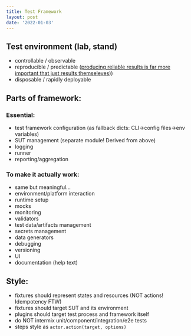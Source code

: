 ```yaml
---
title: Test Framework
layout: post
date: '2022-01-03'
---
```


## Test environment (lab, stand)
* controllable / observable
* reproducible / predictable ([producing reliable results is far more important that just results themseleves](https://twitter.com/CormacORafferty/status/1493463979041173505)))
* disposable / rapidly deployable

## Parts of framework:
### Essential:
* test framework configuration (as fallback dicts: CLI->config files->env variables)
* SUT management (separate module! Derived from above)
* logging
* runner
* reporting/aggregation

### To make it actually work:
* same but meaningful...
* environment/platform interaction
* runtime setup
* mocks
* monitoring
* validators
* test data/artifacts management
* secrets management
* data generators
* debugging
* versioning
* UI
* documentation (help text)

## Style:
* fixtures should represent states and resources (NOT actions! Idempotency FTW)
* fixtures should target SUT and its environment
* plugins should target test process and framework itself
* do NOT intermix unit/component/integration/e2e tests
* steps style as `actor.action(target, options)`